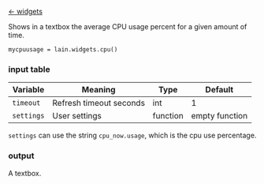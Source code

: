 [<- widgets](https://github.com/copycat-killer/lain/wiki/Widgets)

Shows in a textbox the average CPU usage percent for a given amount of time.

	mycpuusage = lain.widgets.cpu()

### input table

Variable | Meaning | Type | Default
--- | --- | --- | ---
`timeout` | Refresh timeout seconds | int | 1
`settings` | User settings | function | empty function

`settings` can use the string `cpu_now.usage`, which is the cpu use percentage.

### output

A textbox.
